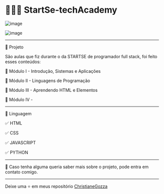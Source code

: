 # 👩🏻‍💻 StartSe-techAcademy


![image](https://user-images.githubusercontent.com/72118415/169908300-fabfd251-30c0-4417-8981-a59ac362d0a6.png)


![image](https://user-images.githubusercontent.com/72118415/169912237-20895c9f-eb45-4f1a-85de-45bb364e935f.png)

*******************************************************************************************************
🚀 Projeto

São aulas que fiz durante o da STARTSE de programador full stack, foi feito esses conteúdos: 

📌 Módulo I - Introdução, Sistemas e Aplicações

📌 Módulo II - Linguagens de Programação

📌 Módulo III - Aprendendo HTML e Elementos  

📌 Módulo IV - 

*****************************************************************************************************
🌱 Linguagem

✅ HTML

✅ CSS

✅ JAVASCRIPT

✅ PYTHON
*****************************************************************************************************
💌 Caso tenha alguma queria saber mais sobre o projeto, pode entra em contato comigo.

*****************************************************************************************************
Deixe uma ⭐️ em meus repositório  [ChristianeGozza](https://github.com/chritianegozza)
